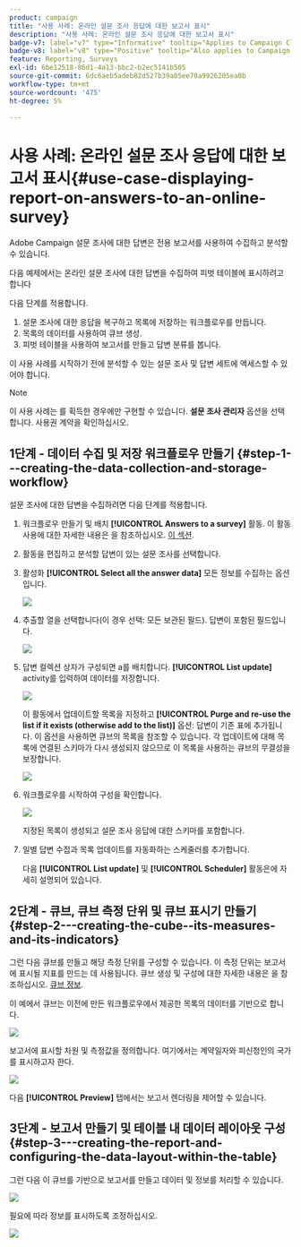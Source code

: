 ```yaml
---
product: campaign
title: "사용 사례: 온라인 설문 조사 응답에 대한 보고서 표시"
description: "사용 사례: 온라인 설문 조사 응답에 대한 보고서 표시"
badge-v7: label="v7" type="Informative" tooltip="Applies to Campaign Classic v7"
badge-v8: label="v8" type="Positive" tooltip="Also applies to Campaign v8"
feature: Reporting, Surveys
exl-id: 6be12518-86d1-4a13-bbc2-b2ec5141b505
source-git-commit: 6dc6aeb5adeb82d527b39a05ee70a9926205ea0b
workflow-type: tm+mt
source-wordcount: '475'
ht-degree: 5%

---
```


# 사용 사례: 온라인 설문 조사 응답에 대한 보고서 표시{#use-case-displaying-report-on-answers-to-an-online-survey}



Adobe Campaign 설문 조사에 대한 답변은 전용 보고서를 사용하여 수집하고 분석할 수 있습니다.

다음 예제에서는 온라인 설문 조사에 대한 답변을 수집하여 피벗 테이블에 표시하려고 합니다

다음 단계를 적용합니다.

1. 설문 조사에 대한 응답을 복구하고 목록에 저장하는 워크플로우를 만듭니다.
1. 목록의 데이터를 사용하여 큐브 생성.
1. 피벗 테이블을 사용하여 보고서를 만들고 답변 분류를 봅니다.

이 사용 사례를 시작하기 전에 분석할 수 있는 설문 조사 및 답변 세트에 액세스할 수 있어야 합니다.

>[!NOTE]
>
>이 사용 사례는 를 획득한 경우에만 구현할 수 있습니다. **설문 조사 관리자** 옵션을 선택합니다. 사용권 계약을 확인하십시오.

## 1단계 - 데이터 수집 및 저장 워크플로우 만들기 {#step-1---creating-the-data-collection-and-storage-workflow}

설문 조사에 대한 답변을 수집하려면 다음 단계를 적용합니다.

1. 워크플로우 만들기 및 배치 **[!UICONTROL Answers to a survey]** 활동. 이 활동 사용에 대한 자세한 내용은 을 참조하십시오. [이 섹션](../../surveys/using/publish--track-and-use-collected-data.md#using-the-collected-data).
1. 활동을 편집하고 분석할 답변이 있는 설문 조사를 선택합니다.
1. 활성화 **[!UICONTROL Select all the answer data]** 모든 정보를 수집하는 옵션입니다.

   ![](../../surveys/using/assets/reporting_usecase_1_01.png)

1. 추출할 열을 선택합니다(이 경우 선택: 모든 보관된 필드). 답변이 포함된 필드입니다.

   ![](../../surveys/using/assets/reporting_usecase_1_02.png)

1. 답변 컬렉션 상자가 구성되면 a를 배치합니다. **[!UICONTROL List update]** activity를 입력하여 데이터를 저장합니다.

   ![](../../surveys/using/assets/reporting_usecase_1_04.png)

   이 활동에서 업데이트할 목록을 지정하고 **[!UICONTROL Purge and re-use the list if it exists (otherwise add to the list)]** 옵션: 답변이 기존 표에 추가됩니다. 이 옵션을 사용하면 큐브의 목록을 참조할 수 있습니다. 각 업데이트에 대해 목록에 연결된 스키마가 다시 생성되지 않으므로 이 목록을 사용하는 큐브의 무결성을 보장합니다.

   ![](../../surveys/using/assets/reporting_usecase_1_03.png)

1. 워크플로우를 시작하여 구성을 확인합니다.

   ![](../../surveys/using/assets/reporting_usecase_1_05.png)

   지정된 목록이 생성되고 설문 조사 응답에 대한 스키마를 포함합니다.

1. 일별 답변 수집과 목록 업데이트를 자동화하는 스케줄러를 추가합니다.

   다음 **[!UICONTROL List update]** 및 **[!UICONTROL Scheduler]** 활동은에 자세히 설명되어 있습니다.

## 2단계 - 큐브, 큐브 측정 단위 및 큐브 표시기 만들기 {#step-2---creating-the-cube--its-measures-and-its-indicators}

그런 다음 큐브를 만들고 해당 측정 단위를 구성할 수 있습니다. 이 측정 단위는 보고서에 표시될 지표를 만드는 데 사용됩니다. 큐브 생성 및 구성에 대한 자세한 내용은 을 참조하십시오. [큐브 정보](../../reporting/using/ac-cubes.md).

이 예에서 큐브는 이전에 만든 워크플로우에서 제공한 목록의 데이터를 기반으로 합니다.

![](../../surveys/using/assets/reporting_usecase_2_01.png)

보고서에 표시할 차원 및 측정값을 정의합니다. 여기에서는 계약일자와 피신청인의 국가를 표시하고자 한다.

![](../../surveys/using/assets/reporting_usecase_2_02.png)

다음 **[!UICONTROL Preview]** 탭에서는 보고서 렌더링을 제어할 수 있습니다.

## 3단계 - 보고서 만들기 및 테이블 내 데이터 레이아웃 구성 {#step-3---creating-the-report-and-configuring-the-data-layout-within-the-table}

그런 다음 이 큐브를 기반으로 보고서를 만들고 데이터 및 정보를 처리할 수 있습니다.

![](../../surveys/using/assets/reporting_usecase_3_01.png)

필요에 따라 정보를 표시하도록 조정하십시오.

![](../../surveys/using/assets/reporting_usecase_3_02.png)
